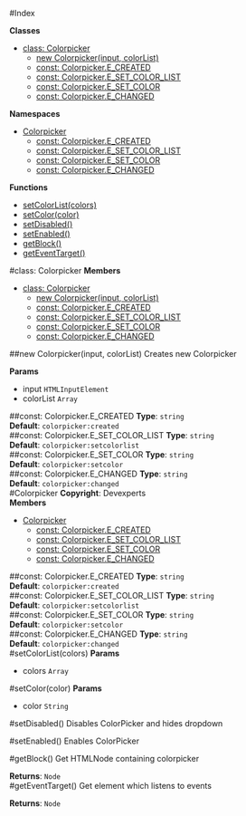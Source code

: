#Index

**Classes**

* [class: Colorpicker](#Colorpicker)
  * [new Colorpicker(input, colorList)](#new_Colorpicker)
  * [const: Colorpicker.E_CREATED](#Colorpicker.E_CREATED)
  * [const: Colorpicker.E_SET_COLOR_LIST](#Colorpicker.E_SET_COLOR_LIST)
  * [const: Colorpicker.E_SET_COLOR](#Colorpicker.E_SET_COLOR)
  * [const: Colorpicker.E_CHANGED](#Colorpicker.E_CHANGED)

**Namespaces**

* [Colorpicker](#Colorpicker)
  * [const: Colorpicker.E_CREATED](#Colorpicker.E_CREATED)
  * [const: Colorpicker.E_SET_COLOR_LIST](#Colorpicker.E_SET_COLOR_LIST)
  * [const: Colorpicker.E_SET_COLOR](#Colorpicker.E_SET_COLOR)
  * [const: Colorpicker.E_CHANGED](#Colorpicker.E_CHANGED)

**Functions**

* [setColorList(colors)](#setColorList)
* [setColor(color)](#setColor)
* [setDisabled()](#setDisabled)
* [setEnabled()](#setEnabled)
* [getBlock()](#getBlock)
* [getEventTarget()](#getEventTarget)
 
<a name="Colorpicker"></a>
#class: Colorpicker
**Members**

* [class: Colorpicker](#Colorpicker)
  * [new Colorpicker(input, colorList)](#new_Colorpicker)
  * [const: Colorpicker.E_CREATED](#Colorpicker.E_CREATED)
  * [const: Colorpicker.E_SET_COLOR_LIST](#Colorpicker.E_SET_COLOR_LIST)
  * [const: Colorpicker.E_SET_COLOR](#Colorpicker.E_SET_COLOR)
  * [const: Colorpicker.E_CHANGED](#Colorpicker.E_CHANGED)

<a name="new_Colorpicker"></a>
##new Colorpicker(input, colorList)
Creates new Colorpicker

**Params**

- input `HTMLInputElement`  
- colorList `Array`  

<a name="Colorpicker.E_CREATED"></a>
##const: Colorpicker.E_CREATED
**Type**: `string`  
**Default**: `colorpicker:created`  
<a name="Colorpicker.E_SET_COLOR_LIST"></a>
##const: Colorpicker.E_SET_COLOR_LIST
**Type**: `string`  
**Default**: `colorpicker:setcolorlist`  
<a name="Colorpicker.E_SET_COLOR"></a>
##const: Colorpicker.E_SET_COLOR
**Type**: `string`  
**Default**: `colorpicker:setcolor`  
<a name="Colorpicker.E_CHANGED"></a>
##const: Colorpicker.E_CHANGED
**Type**: `string`  
**Default**: `colorpicker:changed`  
<a name="Colorpicker"></a>
#Colorpicker
**Copyright**: Devexperts  
**Members**

* [Colorpicker](#Colorpicker)
  * [const: Colorpicker.E_CREATED](#Colorpicker.E_CREATED)
  * [const: Colorpicker.E_SET_COLOR_LIST](#Colorpicker.E_SET_COLOR_LIST)
  * [const: Colorpicker.E_SET_COLOR](#Colorpicker.E_SET_COLOR)
  * [const: Colorpicker.E_CHANGED](#Colorpicker.E_CHANGED)

<a name="Colorpicker.E_CREATED"></a>
##const: Colorpicker.E_CREATED
**Type**: `string`  
**Default**: `colorpicker:created`  
<a name="Colorpicker.E_SET_COLOR_LIST"></a>
##const: Colorpicker.E_SET_COLOR_LIST
**Type**: `string`  
**Default**: `colorpicker:setcolorlist`  
<a name="Colorpicker.E_SET_COLOR"></a>
##const: Colorpicker.E_SET_COLOR
**Type**: `string`  
**Default**: `colorpicker:setcolor`  
<a name="Colorpicker.E_CHANGED"></a>
##const: Colorpicker.E_CHANGED
**Type**: `string`  
**Default**: `colorpicker:changed`  
<a name="setColorList"></a>
#setColorList(colors)
**Params**

- colors `Array`  

<a name="setColor"></a>
#setColor(color)
**Params**

- color `String`  

<a name="setDisabled"></a>
#setDisabled()
Disables ColorPicker and hides dropdown

<a name="setEnabled"></a>
#setEnabled()
Enables ColorPicker

<a name="getBlock"></a>
#getBlock()
Get HTMLNode containing colorpicker

**Returns**: `Node`  
<a name="getEventTarget"></a>
#getEventTarget()
Get element which listens to events

**Returns**: `Node`  
